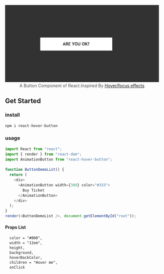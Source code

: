 <center>
<img src="./btn.gif">
</center>

<center style="color:#4d4d4d">A Button Component of React.Inspired By <a href="https://codepen.io/thebabydino/pen/vQNVQe/">Hover/focus effects</a></center>

## Get Started

### install

```bash
npm i react-hover-button
```

### usage

```js
import React from "react";
import { render } from "react-dom";
import AnimationButton from "react-hover-button";

function ButtonDemoList() {
  return (
    <div>
      <AnimationButton width={300} color="#333">
        Buy Ticket
      </AnimationButton>
    </div>
  );
}
render(<ButtonDemoList />, document.getElementById("root"));
```

#### Props List

```
  color = "#000",
  width = "12em",
  height,
  background,
  hoverBackColor,
  children = "Hover me",
  onClick
```
